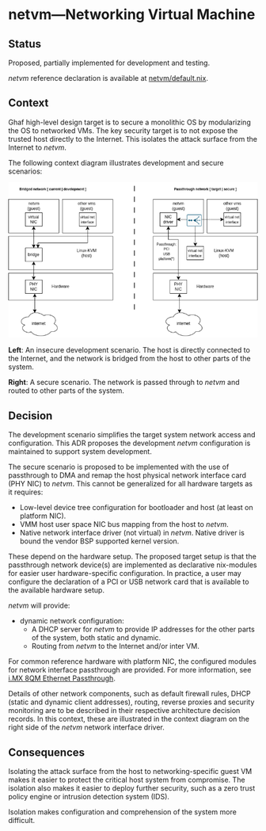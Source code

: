<!--
    Copyright 2023 TII (SSRC) and the Ghaf contributors
    SPDX-License-Identifier: CC-BY-SA-4.0
-->

# netvm—Networking Virtual Machine

## Status

Proposed, partially implemented for development and testing.

*netvm* reference declaration is available at [netvm/default.nix](https://github.com/tiiuae/ghaf/blob/main/configurations/netvm/default.nix).

## Context

Ghaf high-level design target is to secure a monolithic OS by modularizing the OS to networked VMs. The key security target is to not expose the trusted host directly to the Internet. This isolates the attack surface from the Internet to *netvm*.

The following context diagram illustrates development and secure scenarios:

![Scope!](../../img/netvm.drawio.png "netvm Context")

**Left**: An insecure development scenario. The host is directly connected to the Internet, and the network is bridged from the host to other parts of the system.

**Right**: A secure scenario. The network is passed through to *netvm* and routed to other parts of the system.

## Decision

The development scenario simplifies the target system network access and configuration. This ADR proposes the development *netvm* configuration is maintained to support system development.

The secure scenario is proposed to be implemented with the use of passthrough to DMA and remap the host physical network interface card (PHY NIC) to *netvm*. This cannot be generalized for all hardware targets as it requires:
- Low-level device tree configuration for bootloader and host (at least on platform NIC).
- VMM host user space NIC bus mapping from the host to *netvm*.
- Native network interface driver (not virtual) in *netvm*. Native driver is bound the vendor BSP supported kernel version.

These depend on the hardware setup. The proposed target setup is that the passthrough network device(s) are implemented as declarative nix-modules for easier user hardware-specific configuration. In practice, a user may configure the declaration of a PCI or USB network card that is available to the available hardware setup.

*netvm* will provide:
- dynamic network configuration:
  - A DHCP server for *netvm* to provide IP addresses for the other parts of the system, both static and dynamic.
  - Routing from *netvm* to the Internet and/or inter VM.

For common reference hardware with platform NIC, the configured modules for network interface passthrough are provided. For more information, see [i.MX 8QM Ethernet Passthrough](https://tiiuae.github.io/ghaf/research/passthrough/ethernet.html).

Details of other network components, such as default firewall rules, DHCP (static and dynamic client addresses), routing, reverse proxies and security monitoring are to be described in their respective architecture decision records. In this context, these are illustrated in the context diagram on the right side of the *netvm* network interface driver. 

## Consequences

Isolating the attack surface from the host to networking-specific guest VM makes it easier to protect the critical host system from compromise. The isolation also makes it easier to deploy further security, such as a zero trust policy engine or intrusion detection system (IDS).

Isolation makes configuration and comprehension of the system more difficult.


